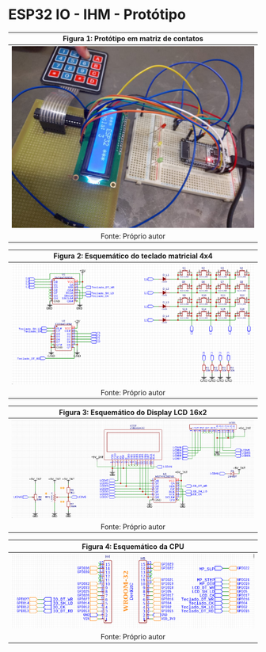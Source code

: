 # ESP32 IO - IHM - Protótipo



| Figura 1: Protótipo em matriz de contatos |
|:-----------------------------------------:|
| ![IHM em protoboard](https://github.com/JoseWRPereira/esp32_io-ihm-prototipo/blob/b7817131470387d0f8b8023475adf9ccebf77970/docs/img/esp32-ihm-protoboard.jpeg) |
| Fonte: Próprio autor |



| Figura 2: Esquemático do teclado matricial 4x4 |
|:----------------------------------------------:|
|![Esquemático do teclado](https://github.com/JoseWRPereira/esp32_io-ihm-prototipo/blob/b7817131470387d0f8b8023475adf9ccebf77970/docs/img/esp32-ihm-keyboard-sch.png) |
| Fonte: Próprio autor |




| Figura 3: Esquemático do Display LCD 16x2 |
|:-----------------------------------------:|
|![Esquemático do LCD](https://github.com/JoseWRPereira/esp32_io-ihm-prototipo/blob/b7817131470387d0f8b8023475adf9ccebf77970/docs/img/esp32-ihm-lcd16x2-sch.png) |
| Fonte: Próprio autor |




| Figura 4: Esquemático da CPU |
|:----------------------------:|
|![Esquemático da CPU](https://github.com/JoseWRPereira/esp32_io-ihm-prototipo/blob/b7817131470387d0f8b8023475adf9ccebf77970/docs/img/esp32-ihm-cpu-sch.png) |
| Fonte: Próprio autor |
